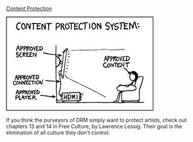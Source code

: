 [Content Protection](https://xkcd.com/129)

![Content Protection](./random_comic.png)

If you think the purveyors of DRM simply want to protect artists, check out chapters 13 and 14 in Free Culture, by Lawrence Lessig.  Their goal is the elimination of all culture they don't control.

